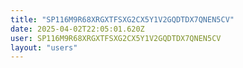 ```yaml
---
title: "SP116M9R68XRGXTFSXG2CX5Y1V2GQDTDX7QNEN5CV"
date: 2025-04-02T22:05:01.620Z
user: SP116M9R68XRGXTFSXG2CX5Y1V2GQDTDX7QNEN5CV
layout: "users"
---
```

    